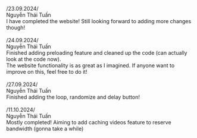 /23.09.2024/ <br>
Nguyễn Thái Tuấn <br>
I have completed the website! Still looking forward to adding more changes though! <br> <br>
/24.09.2024/ <br>
Nguyễn Thái Tuấn <br>
Finished adding preloading feature and cleaned up the code (can actually look at the code now). <br>
The website functionality is as great as I imagined. If anyone want to improve on this, feel free to do it! 
<br> <br>
/27.09.2024/ <br>
Nguyễn Thái Tuấn <br>
Finished adding the loop, randomize and delay button!
<br> <br>
/11.10.2024/ <br>
Nguyễn Thái Tuấn <br>
Mostly completed! Aiming to add caching videos feature to reserve bandwidth (gonna take a while)
